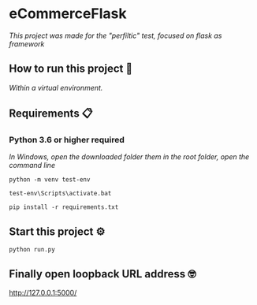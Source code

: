 # eCommerceFlask

_This project was made for the "perfiltic" test, focused on flask as framework_

## How to run this project 🚀

_Within a virtual environment._


## Requirements 📋

### Python 3.6 or higher required
_In Windows, open the downloaded folder them in the root folder, open the command line_

```
python -m venv test-env
```
```
test-env\Scripts\activate.bat
```
```
pip install -r requirements.txt
```

## Start this project ⚙️

```
python run.py
```

## Finally open loopback URL address  🤓

http://127.0.0.1:5000/
